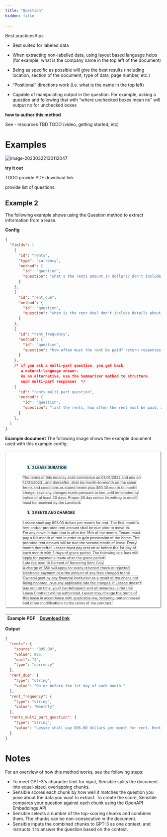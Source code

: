```yaml
---
title: "Question"
hidden: false

---
```




Best practices/tips

- Best suited for labeled data

- When extracting non-labelled data, using layout based language helps (for example, what is the company name in the top left of the document)

- Being as specific as possible will give the best results (including location, section of the document, type of data, page number, etc.)

- “Positional” directions work (i.e. what is the name in the top left)

- Capable of manipulating output in the question. For example, asking a question and following that with “where unchecked boxes mean no” will output no for unchecked boxes

**how to author this method**

See - resources TBD TODO (video, getting started, etc)

Examples
===

![image-20230322130112047](C:\Users\franc\AppData\Roaming\Typora\typora-user-images\image-20230322130112047.png)

**try it out**

TODO provide PDF download link

provide list of questions:


Example 2
----

The following example shows using the Question method to extract information from a lease.

**Config**

```json
{
  "fields": [
    {
      "id": "rents",
      "type": "currency",
      "method": {
        "id": "question",
        "question": "what's the rents amount in dollars? don't include details about when it's due"
      }
    },
    {
      "id": "rent_due",
      "method": {
        "id": "question",
        "question": "when is the rent due? don't include details about grace periods"
      }
    },
    {
      "id": "rent_frequency",
      "method": {
        "id": "question",
        "question": "how often must the rent be paid? return responses like 'monthly', 'quarterly', or 'biweekly'"
      }
    },
    /* if you ask a multi-part question, you get back 
       a natural-language answer.
       As an alternative, use the Summarizer method to structure 
       such multi-part responses  */
    {
      "id": "rents_multi_part_question",
      "method": {
        "id": "question",
        "question": "list the rents, how often the rent must be paid, and when the rent is due. don't include details about prorated rents or late fees"
      }
    },
  ]
}
```

**Example document**
The following image shows the example document used with this example config:

![Click to enlarge](https://raw.githubusercontent.com/sensible-hq/sensible-docs/main/readme-sync/assets/v0/images/final/question_2.png)

| Example PDF | [Download link](https://raw.githubusercontent.com/sensible-hq/sensible-docs/main/readme-sync/assets/v0/pdfs/summarizer.pdf) |
| ----------- | ------------------------------------------------------------ |

**Output**

```json
{
  "rents": {
    "source": "895.00",
    "value": 895,
    "unit": "$",
    "type": "currency"
  },
  "rent_due": {
    "type": "string",
    "value": "On or before the 1st day of each month."
  },
  "rent_frequency": {
    "type": "string",
    "value": "Monthly"
  },
  "rents_multi_part_question": {
    "type": "string",
    "value": "Lessee shall pay 895.00 dollars per month for rent. Rent must be paid on or before the 1st day of each month. The first month's rent must be paid prior to move-in."
  }
}
```



Notes
===

For an overview of how this method works, see the following steps:

- To meet GPT-3's character limit for input, Sensible splits the document into equal-sized, overlapping chunks. 
- Sensible scores each chunk by how well it matches the question you pose about the data you want to extract. To create the score, Sensible compares your question against each chunk using the OpenAPI Embeddings API. 
- Sensible selects a number of the top-scoring chunks and combines them. The chunks can be non-consecutive in the document.
- Sensible inputs the combined chunks to GPT-3 as one context, and instructs it to answer the question based on the context.